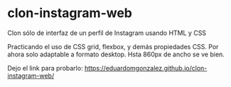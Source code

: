 # clon-instagram-web
Clon sólo de interfaz de un perfil de Instagram usando HTML y CSS

Practicando el uso de CSS grid, flexbox, y demás propiedades CSS. Por ahora solo adaptable a formato desktop. Hsta 860px de ancho se ve bien.

Dejo el link para probarlo: https://eduardomgonzalez.github.io/clon-instagram-web/
